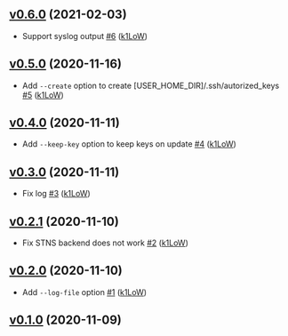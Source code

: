 ## [v0.6.0](https://github.com/k1LoW/keyp/compare/v0.5.0...v0.6.0) (2021-02-03)

* Support syslog output [#6](https://github.com/k1LoW/keyp/pull/6) ([k1LoW](https://github.com/k1LoW))

## [v0.5.0](https://github.com/k1LoW/keyp/compare/v0.4.0...v0.5.0) (2020-11-16)

* Add `--create` option to create [USER_HOME_DIR]/.ssh/autorized_keys [#5](https://github.com/k1LoW/keyp/pull/5) ([k1LoW](https://github.com/k1LoW))

## [v0.4.0](https://github.com/k1LoW/keyp/compare/v0.3.0...v0.4.0) (2020-11-11)

* Add `--keep-key` option to keep keys on update [#4](https://github.com/k1LoW/keyp/pull/4) ([k1LoW](https://github.com/k1LoW))

## [v0.3.0](https://github.com/k1LoW/keyp/compare/v0.2.1...v0.3.0) (2020-11-11)

* Fix log [#3](https://github.com/k1LoW/keyp/pull/3) ([k1LoW](https://github.com/k1LoW))

## [v0.2.1](https://github.com/k1LoW/keyp/compare/v0.2.0...v0.2.1) (2020-11-10)

* Fix STNS backend does not work [#2](https://github.com/k1LoW/keyp/pull/2) ([k1LoW](https://github.com/k1LoW))

## [v0.2.0](https://github.com/k1LoW/keyp/compare/v0.1.0...v0.2.0) (2020-11-10)

* Add `--log-file` option [#1](https://github.com/k1LoW/keyp/pull/1) ([k1LoW](https://github.com/k1LoW))

## [v0.1.0](https://github.com/k1LoW/keyp/compare/2860cc31dda0...v0.1.0) (2020-11-09)
